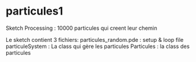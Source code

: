 # particules1
Sketch Processing : 10000 particules qui creent leur chemin

Le sketch contient 3 fichiers:
particules_random.pde : setup & loop file
particuleSystem : La class qui gère les particules
Particules : la class des particules
